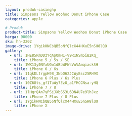 ```yaml
---
layout: produk-casinghp
title: Simpsons Yellow Woohoo Donut iPhone Case
categories: apple

# Produk
product-title: Simpsons Yellow Woohoo Donut iPhone Case
harga: 90000
sku: hn-3202
image-drive: 1YgikHNCbQB5oNfQlcX44HXuE5nSH8lQO
gallery:
  - url: 1HE8SRmDDzYqApOmH1-V9R1NSm5iB2Kq_
    title: iPhone 5 / 5s / SE
  - url: 1WX13y0NYxUGw1dBbWFWsVuVAmqiackSH
    title: iPhone 6 / 6s
  - url: 11qkDLtrgpH98_3NbO62JCWyBsc25RH9X
    title: iPhone 6 Plus / 6s Plus
  - url: 10Z68ts_gf1TaWy7EzO_a1YMCCNsa-yHQ
    title: iPhone 7 / 8
  - url: 1lHqrQAn7yPSjJXbSS3L6DN4U7e9lhJxz
    title: iPhone 7 Plus / 8 Plus
  - url: 1YgikHNCbQB5oNfQlcX44HXuE5nSH8lQO
    title: iPhone X
---
```

